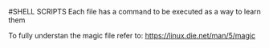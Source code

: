 #SHELL SCRIPTS
Each file has a command to be executed as a way to learn them

To fully understan the magic file refer to: https://linux.die.net/man/5/magic
